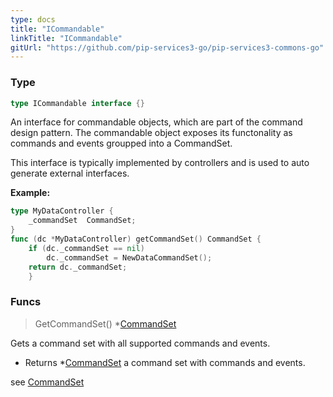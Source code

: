 ```yaml
---
type: docs
title: "ICommandable"
linkTitle: "ICommandable" 
gitUrl: "https://github.com/pip-services3-go/pip-services3-commons-go"
---
```


### Type

```go
type ICommandable interface {}
```

An interface for commandable objects, which are part of the command design pattern.
The commandable object exposes its functonality as commands and events groupped into a CommandSet.

This interface is typically implemented by controllers and is used to auto generate external interfaces.

**Example:**

```go
type MyDataController {
    _commandSet  CommandSet;
}
func (dc *MyDataController) getCommandSet() CommandSet {
    if (dc._commandSet == nil)
        dc._commandSet = NewDataCommandSet();
    return dc._commandSet;
    }
```

### Funcs

> GetCommandSet() *[CommandSet](../commandset)

Gets a command set with all supported commands and events.

- Returns *[CommandSet](../commandset) a command set with commands and events.

see [CommandSet](../commandset)
